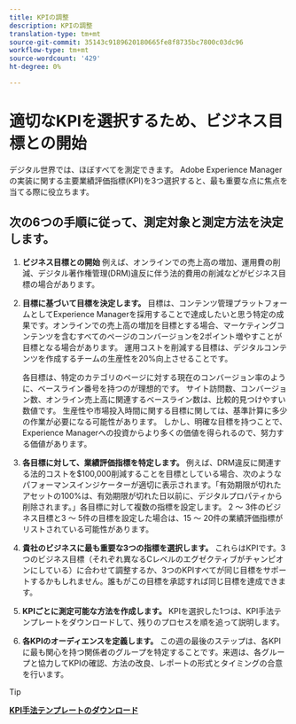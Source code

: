```yaml
---
title: KPIの調整
description: KPIの調整
translation-type: tm+mt
source-git-commit: 35143c9189620180665fe8f8735bc7800c03dc96
workflow-type: tm+mt
source-wordcount: '429'
ht-degree: 0%

---
```




# 適切なKPIを選択するため、ビジネス目標との開始

デジタル世界では、ほぼすべてを測定できます。 Adobe Experience Managerの実装に関する主要業績評価指標(KPI)を3つ選択すると、最も重要な点に焦点を当てる際に役立ちます。


## **次の6つの手順に従って、測定対象と測定方法を決定します。**


1. **ビジネス目標との開始** 例えば、オンラインでの売上高の増加、運用費の削減、デジタル著作権管理(DRM)違反に伴う法的費用の削減などがビジネス目標の場合があります。

1. **目標に基づいて目標を決定します。** 目標は、コンテンツ管理プラットフォームとしてExperience Managerを採用することで達成したいと思う特定の成果です。オンラインでの売上高の増加を目標とする場合、マーケティングコンテンツを含むすべてのページのコンバージョンを2ポイント増やすことが目標となる場合があります。 運用コストを削減する目標は、デジタルコンテンツを作成するチームの生産性を20%向上させることです。

   各目標は、特定のカテゴリのページに対する現在のコンバージョン率のように、ベースライン番号を持つのが理想的です。 サイト訪問数、コンバージョン数、オンライン売上高に関連するベースライン数は、比較的見つけやすい数値です。 生産性や市場投入時間に関する目標に関しては、基準計算に多少の作業が必要になる可能性があります。 しかし、明確な目標を持つことで、Experience Managerへの投資からより多くの価値を得られるので、努力する価値があります。

1. **各目標に対して、業績評価指標を特定します。** 例えば、DRM違反に関連する法的コストを$100,000削減することを目標としている場合、次のようなパフォーマンスインジケーターが適切に表示されます。「有効期限が切れたアセットの100%は、有効期限が切れた日以前に、デジタルプロパティから削除されます。」各目標に対して複数の指標を設定します。 2 ～ 3件のビジネス目標と3 ～ 5件の目標を設定した場合は、15 ～ 20件の業績評価指標がリストされている可能性があります。

1. **貴社のビジネスに最も重要な3つの指標を選択します。** これらはKPIです。3つのビジネス目標（それぞれ異なるCレベルのエグゼクティブがチャンピオンにしている）に合わせて調整するか、3つのKPIすべてが同じ目標をサポートするかもしれません。誰もがこの目標を承認すれば同じ目標を達成できます。

1. **KPIごとに測定可能な方法を作成します。** KPIを選択した1つは、KPI手法テンプレートをダウンロードして、残りのプロセスを順を追って説明します。

1. **各KPIのオーディエンスを定義します。** この週の最後のステップは、各KPIに最も関心を持つ関係者のグループを特定することです。来週は、各グループと協力してKPIの確認、方法の改良、レポートの形式とタイミングの合意を行います。

>[!TIP]
>
>[**KPI手法テンプレートのダウンロード**](https://experienceleague.adobe.com/welcome/aem/assets/img/KPI_Methodology_Template.png)